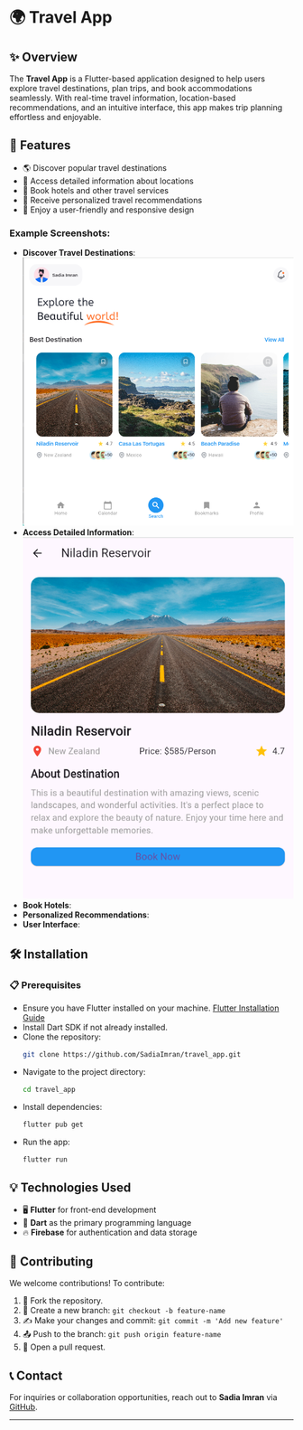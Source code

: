 # 🌍 Travel App

## ✨ Overview
The **Travel App** is a Flutter-based application designed to help users explore travel destinations, plan trips, and book accommodations seamlessly. With real-time travel information, location-based recommendations, and an intuitive interface, this app makes trip planning effortless and enjoyable.

## 🚀 Features
- 🌎 Discover popular travel destinations
- 📌 Access detailed information about locations
- 🏨 Book hotels and other travel services
- 🎯 Receive personalized travel recommendations
- 📱 Enjoy a user-friendly and responsive design

### Example Screenshots:
- **Discover Travel Destinations**:
  ![Discover Destinations](images/pngs/screenshot-home.png)
- **Access Detailed Information**:
  ![Destination Details](images/pngs/screenshot-profile.png)
- **Book Hotels**:
- **Personalized Recommendations**:
- **User Interface**:

## 🛠 Installation
### 📋 Prerequisites
- Ensure you have Flutter installed on your machine. [Flutter Installation Guide](https://flutter.dev/docs/get-started/install)
- Install Dart SDK if not already installed.
- Clone the repository:
  ```sh
  git clone https://github.com/SadiaImran/travel_app.git
  ```
- Navigate to the project directory:
  ```sh
  cd travel_app
  ```
- Install dependencies:
  ```sh
  flutter pub get
  ```
- Run the app:
  ```sh
  flutter run
  ```

## 💡 Technologies Used
- 🖥 **Flutter** for front-end development
- 🎯 **Dart** as the primary programming language
- 🔥 **Firebase** for authentication and data storage

## 🤝 Contributing
We welcome contributions! To contribute:
1. 🍴 Fork the repository.
2. 🌿 Create a new branch: `git checkout -b feature-name`
3. ✍️ Make your changes and commit: `git commit -m 'Add new feature'`
4. 📤 Push to the branch: `git push origin feature-name`
5. 🔄 Open a pull request.

## 📞 Contact
For inquiries or collaboration opportunities, reach out to **Sadia Imran** via [GitHub](https://github.com/SadiaImran).

---
